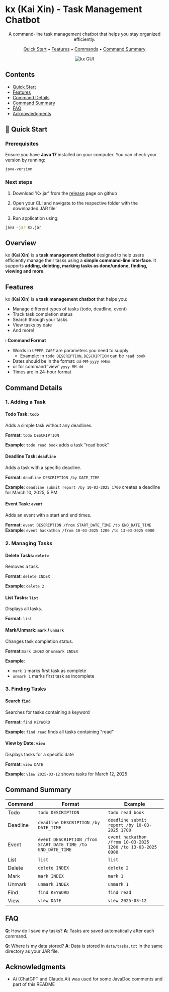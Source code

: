 # kx (Kai Xin) - Task Management Chatbot

<div align="center">

A command-line task management chatbot that helps you stay organized efficiently.

[Quick Start](#-quick-start) • [Features](#features) • [Commands](#command-details) • [Command Summary](#command-summary)


![kx GUI](/docs/Ui.png)
</div>

## Contents
* [Quick Start](#-quick-start)
* [Features](#features)
* [Command Details](#command-details)
* [Command Summary](#command-summary)
* [FAQ](#faq)
* [Acknowledgments](#acknowledgments)

## 🚀 Quick Start

### Prerequisites
Ensure you have **Java 17** installed on your computer. You can check your version by running:
```sh
java-version
```
### Next steps
1. Download 'Kx.jar' from the [release](https://github.com/kararei/ip/releases) page on github

2. Open your CLI and navigate to the respective folder with the downloaded JAR file'

3. Run application using:
```sh
java -jar Kx.jar
```

## Overview

kx (**Kai Xin**) is a **task management chatbot** designed to help users efficiently manage their tasks using a **simple command-line
interface**. It supports **adding, deleting, marking tasks as done/undone, finding, viewing and more**.

## Features

kx (**Kai Xin**) is a **task management chatbot** that helps you:
* Manage different types of tasks (todo, deadline, event)
* Track task completion status
* Search through your tasks
* View tasks by date
* And more!

 :information_source: **Command Format**
* Words in `UPPER_CASE` are parameters you need to supply
    * Example: in `todo DESCRIPTION`, `DESCRIPTION` can be `read book`
* Dates should be in the format: `dd-MM-yyyy HHmm`
* or for command 'view' `yyyy-MM-dd`
* Times are in 24-hour format

## Command Details
### 1. Adding a Task
#### Todo Task: `todo`
Adds a simple task without any deadlines.

**Format**: `todo DESCRIPTION`

**Example**: `todo read book` adds a task "read book"

#### Deadline Task: `deadline`
Adds a task with a specific deadline.

**Format**: `deadline DESCRIPTION /by DATE_TIME`

**Example**: `deadline submit report /by 10-03-2025 1700` creates a deadline for March 10, 2025, 5 PM

#### Event Task: `event`
Adds an event with a start and end times.

**Format**: `event DESCRIPTION /from START_DATE_TIME /to END_DATE_TIME`
**Example**: `event hackathon /from 10-03-2025 1200 /to 13-03-2025 0900`

### 2. Managing Tasks

#### Delete Tasks: `delete`
Removes a task.

**Format**: `delete INDEX`

**Example**: `delete 2`

#### List Tasks: `list`
Displays all tasks.

**Format**: `list`


#### Mark/Unmark: `mark` / `unmark`
Changes task completion status.

**Format**:`mark INDEX` or `unmark INDEX`

**Example**:
* `mark 1` marks first task as complete
* `unmark 1` marks first task as incomplete

### 3. Finding Tasks
#### Search `find`
Searches for tasks containing a keyword

**Format**: `find KEYWORD`

**Example**: `find read` finds all tasks containing "read"

#### View by Date: `view`
Displays tasks for a specific date

**Format**: `view DATE`

**Example**: `view 2025-03-12` shows tasks for March 12, 2025

## Command Summary

| Command  | Format                                                      | Example                                                     |
|----------|-------------------------------------------------------------|-------------------------------------------------------------|
| Todo     | `todo DESCRIPTION`                                          | `todo read book`                                            |
| Deadline | `deadline DESCRIPTION /by DATE_TIME`                        | `deadline submit report /by 10-03-2025 1700`                |
| Event    | `event DESCRIPTION /from START_DATE_TIME /to END_DATE_TIME` | `event hackathon /from 10-03-2025 1200 /to 13-03-2025 0900` |
| List     | `list`                                                      | `list`                                                      |
| Delete   | `delete INDEX`                                              | `delete 2`                                                  |
| Mark     | `mark INDEX`                                                | `mark 1`                                                    |
| Unmark   | `unmark INDEX`                                              | `unmark 1`                                                  |
| Find     | `find KEYWORD`                                              | `find read`                                                 |
| View     | `view DATE`                                                 | `view 2025-03-12`                                           |

## FAQ

**Q**: How do I save my tasks?
**A**: Tasks are saved automatically after each command.

**Q**: Where is my data stored?
**A**: Data is stored in `data/tasks.txt` in the same directory as your JAR file.

## Acknowledgments
* Ai (ChatGPT and Claude.AI) was used for some JavaDoc comments and part of this README